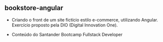 ## bookstore-angular

- Criando o front de um site fictício estilo e-commerce, utilizando Angular. Exercício proposto pela DIO (Digital Innovation One).

- Conteúdo do Santander Bootcamp Fullstack Developer

